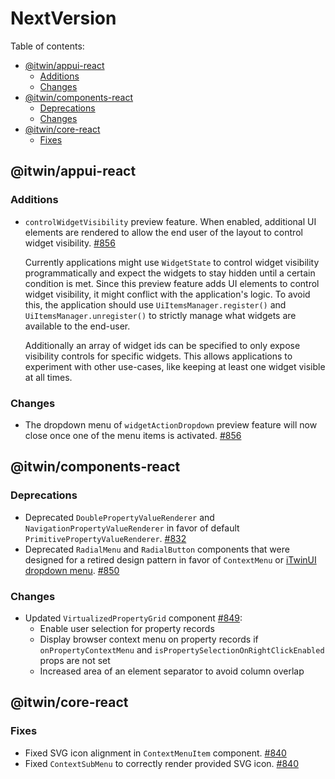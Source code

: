 # NextVersion <!-- omit from toc -->

Table of contents:

- [@itwin/appui-react](#itwinappui-react)
  - [Additions](#additions)
  - [Changes](#changes)
- [@itwin/components-react](#itwincomponents-react)
  - [Deprecations](#deprecations)
  - [Changes](#changes-1)
- [@itwin/core-react](#itwincore-react)
  - [Fixes](#fixes)

## @itwin/appui-react

### Additions

- `controlWidgetVisibility` preview feature. When enabled, additional UI elements are rendered to allow the end user of the layout to control widget visibility. [#856](https://github.com/iTwin/appui/pull/856)

  Currently applications might use `WidgetState` to control widget visibility programmatically and expect the widgets to stay hidden until a certain condition is met. Since this preview feature adds UI elements to control widget visibility, it might conflict with the application's logic. To avoid this, the application should use `UiItemsManager.register()` and `UiItemsManager.unregister()` to strictly manage what widgets are available to the end-user.

  Additionally an array of widget ids can be specified to only expose visibility controls for specific widgets. This allows applications to experiment with other use-cases, like keeping at least one widget visible at all times.

### Changes

- The dropdown menu of `widgetActionDropdown` preview feature will now close once one of the menu items is activated. [#856](https://github.com/iTwin/appui/pull/856)

## @itwin/components-react

### Deprecations

- Deprecated `DoublePropertyValueRenderer` and `NavigationPropertyValueRenderer` in favor of default `PrimitivePropertyValueRenderer`. [#832](https://github.com/iTwin/appui/pull/832)
- Deprecated `RadialMenu` and `RadialButton` components that were designed for a retired design pattern in favor of `ContextMenu` or [iTwinUI dropdown menu](https://itwinui.bentley.com/docs/dropdownmenu). [#850](https://github.com/iTwin/appui/pull/850)

### Changes

- Updated `VirtualizedPropertyGrid` component [#849](https://github.com/iTwin/appui/pull/849):
  - Enable user selection for property records
  - Display browser context menu on property records if `onPropertyContextMenu` and `isPropertySelectionOnRightClickEnabled` props are not set
  - Increased area of an element separator to avoid column overlap

## @itwin/core-react

### Fixes

- Fixed SVG icon alignment in `ContextMenuItem` component. [#840](https://github.com/iTwin/appui/pull/840)
- Fixed `ContextSubMenu` to correctly render provided SVG icon. [#840](https://github.com/iTwin/appui/pull/840)
